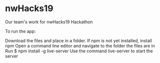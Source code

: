 # nwHacks19
Our team's work for nwHacks19 Hackathon

To run the app: 

Download the files and place in a folder. 
If npm is not yet installed, install npm 
Open a command line editor and navigate to the folder the files are in 
Run $ npm install -g live-server 
Use the command live-server to start the server
